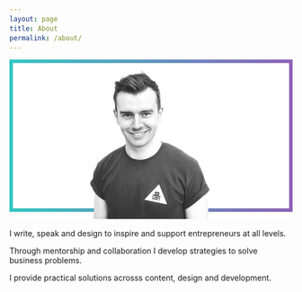 ```yaml
---
layout: page
title: About
permalink: /about/
---
```

![Dan Ryland](/assets/img/dan-ryland.jpg)

I write, speak and design to inspire and support entrepreneurs at all levels.

Through mentorship and collaboration I develop strategies to solve business problems.

I provide practical solutions acrosss content, design and development.